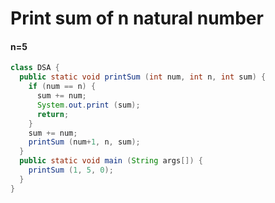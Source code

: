 # **Print sum of n natural number**
#### **n=5**


```java
class DSA {
  public static void printSum (int num, int n, int sum) {
    if (num == n) {
      sum += num;
      System.out.print (sum);
      return;
    }
    sum += num;
    printSum (num+1, n, sum);
  } 
  public static void main (String args[]) {
    printSum (1, 5, 0);
  }
}
```
